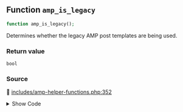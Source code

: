 ## Function `amp_is_legacy`

```php
function amp_is_legacy();
```

Determines whether the legacy AMP post templates are being used.

### Return value

`bool`

### Source

:link: [includes/amp-helper-functions.php:352](/includes/amp-helper-functions.php#L352-L363)

<details>
<summary>Show Code</summary>

```php
function amp_is_legacy() {
	if ( AMP_Theme_Support::READER_MODE_SLUG !== AMP_Options_Manager::get_option( Option::THEME_SUPPORT ) ) {
		return false;
	}

	$reader_theme = AMP_Options_Manager::get_option( Option::READER_THEME );
	if ( ReaderThemes::DEFAULT_READER_THEME === $reader_theme ) {
		return true;
	}

	return ! wp_get_theme( $reader_theme )->exists();
}
```

</details>
